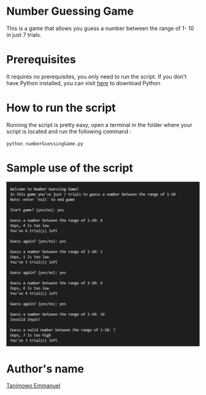 # Number Guessing Game

This is a game that allows you guess a number between the range of 1- 10 in just 7 trials.

# Prerequisites

It requires no prerequisites, you only need to run the script. If you don't have Python installed, you can visit [here](https://www.python.org/downloads/) to download Python

# How to run the script

Running the script is pretty easy, open a terminal in the folder where your script is located and run the following command :

`python numberGuessingGame.py`

# Sample use of the script

![alt text](https://github.com/Mannuel25/Mini-Python-Projects/blob/master/number_guessing_game/script_screenshot.png)


# Author's name

[Tanimowo Emmanuel](https://github.com/Mannuel25)
